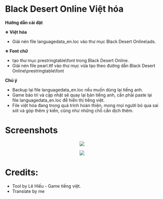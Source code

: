 # Black Desert Online Việt hóa
**Hướng dẫn cài đặt**

**※ Việt hóa**
- Giải nén file languagedata_en.loc vào thư mục Black Desert Online\ads.

**※ Font chữ**
- tạo thư mục prestringtable\font trong Black Desert Online.
- Giải nén file pearl.ttf vào thư mục vừa tạo theo đường dẫn Black Desert Online\prestringtable\font

**Chú ý**
- Backup lại file languagedata_en.loc nếu muốn dùng lại tiếng anh.
- Game bảo trì và cập nhật sẽ quay lại bản tiếng anh, cần phải paste lại file languagedata_en.loc để hiển thị tiếng việt.
- File việt hóa đang trong quá trình hoàn thiện, mong mọi người bỏ qua sai sót và góp thêm ý kiến, cũng như những chỗ cần dịch thêm.

# Screenshots
<p align="center">
  <img width="" height="" src="https://i.imgur.com/yTBf0b4.png">
</p>

<p align="center">
  <img width="" height="" src="https://i.imgur.com/WgAoxQI.png">
</p>

# Credits:
- Tool by Lê Hiếu - Game tiếng việt.
- Translate by me
